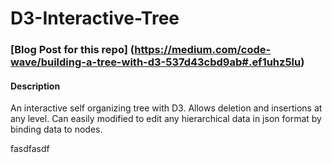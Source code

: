 # D3-Interactive-Tree

### [Blog Post for this repo] (https://medium.com/code-wave/building-a-tree-with-d3-537d43cbd9ab#.ef1uhz5lu)

#### Description 
An interactive self organizing tree with D3. Allows deletion and insertions at any level. Can easily modified
to edit any hierarchical data in json format by binding data to nodes.

fasdfasdf

